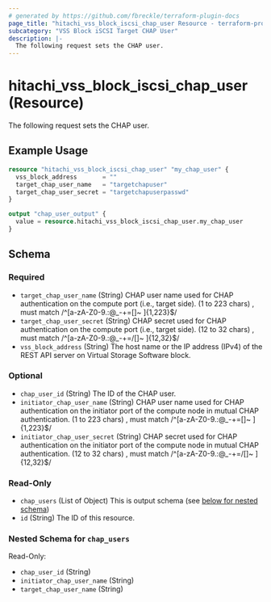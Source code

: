 ```yaml
---
# generated by https://github.com/fbreckle/terraform-plugin-docs
page_title: "hitachi_vss_block_iscsi_chap_user Resource - terraform-provider-hitachi"
subcategory: "VSS Block iSCSI Target CHAP User"
description: |-
  The following request sets the CHAP user.
---
```


# hitachi_vss_block_iscsi_chap_user (Resource)

The following request sets the CHAP user.

## Example Usage

```terraform
resource "hitachi_vss_block_iscsi_chap_user" "my_chap_user" {
  vss_block_address       = ""
  target_chap_user_name   = "targetchapuser"
  target_chap_user_secret = "targetchapuserpasswd"
}

output "chap_user_output" {
  value = resource.hitachi_vss_block_iscsi_chap_user.my_chap_user
}
```

<!-- schema generated by tfplugindocs -->
## Schema

### Required

- `target_chap_user_name` (String) CHAP user name used for CHAP authentication on the compute port (i.e., target side).
		(1 to 223 chars) , must match /^[a-zA-Z0-9\.:@_\-\+=\[\]~ ]{1,223}$/
- `target_chap_user_secret` (String) CHAP secret used for CHAP authentication on the compute port (i.e., target side).
		(12 to 32 chars) , must match /^[a-zA-Z0-9\.:@_\-\+=\/\[\]~ ]{12,32}$/
- `vss_block_address` (String) The host name or the IP address (IPv4) of the REST API server on Virtual Storage Software block.

### Optional

- `chap_user_id` (String) The ID of the CHAP user.
- `initiator_chap_user_name` (String) CHAP user name used for CHAP authentication on the initiator port of the compute node in mutual CHAP authentication.
		(1 to 223 chars) , must match /^[a-zA-Z0-9\.:@_\-\+=\[\]~ ]{1,223}$/
- `initiator_chap_user_secret` (String) CHAP secret used for CHAP authentication on the initiator port of the compute node in mutual CHAP authentication.
		(12 to 32 chars) , must match /^[a-zA-Z0-9\.:@_\-\+=\/\[\]~ ]{12,32}$/

### Read-Only

- `chap_users` (List of Object) This is output schema (see [below for nested schema](#nestedatt--chap_users))
- `id` (String) The ID of this resource.

<a id="nestedatt--chap_users"></a>
### Nested Schema for `chap_users`

Read-Only:

- `chap_user_id` (String)
- `initiator_chap_user_name` (String)
- `target_chap_user_name` (String)


